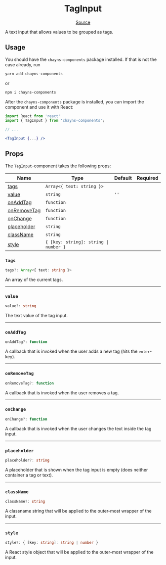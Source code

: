<h1 align="center">TagInput</h1>

<p align="center">
    <a href="src/react-chayns-tag_input/component/TagInput.jsx">Source</a>
</p>

A text input that allows values to be grouped as tags.

## Usage

You should have the `chayns-components` package installed. If that is not the
case already, run

```bash
yarn add chayns-components
```

or

```bash
npm i chayns-components
```

After the `chayns-components` package is installed, you can import the component
and use it with React:

```jsx
import React from 'react'
import { TagInput } from 'chayns-components';

// ...

<TagInput {...} />
```

## Props

The `TagInput`-component takes the following props:

| Name                        | Type                                  | Default | Required |
| --------------------------- | ------------------------------------- | ------- | :------: |
| [tags](#tags)               | `Array<{ text: string }>`             |         |          |
| [value](#value)             | `string`                              | `''`    |          |
| [onAddTag](#onaddtag)       | `function`                            |         |          |
| [onRemoveTag](#onremovetag) | `function`                            |         |          |
| [onChange](#onchange)       | `function`                            |         |          |
| [placeholder](#placeholder) | `string`                              |         |          |
| [className](#classname)     | `string`                              |         |          |
| [style](#style)             | `{ [key: string]: string \| number }` |         |          |

### `tags`

```ts
tags?: Array<{ text: string }>
```

An array of the current tags.

---

### `value`

```ts
value?: string
```

The text value of the tag input.

---

### `onAddTag`

```ts
onAddTag?: function
```

A callback that is invoked when the user adds a new tag (hits the `enter`-key).

---

### `onRemoveTag`

```ts
onRemoveTag?: function
```

A callback that is invoked when the user removes a tag.

---

### `onChange`

```ts
onChange?: function
```

A callback that is invoked when the user changes the text inside the tag input.

---

### `placeholder`

```ts
placeholder?: string
```

A placeholder that is shown when the tag input is empty (does neither container
a tag or text).

---

### `className`

```ts
className?: string
```

A classname string that will be applied to the outer-most wrapper of the input.

---

### `style`

```ts
style?: { [key: string]: string | number }
```

A React style object that will be applied to the outer-most wrapper of the
input.
